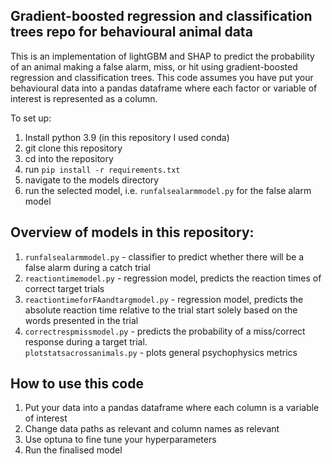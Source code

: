 ## Gradient-boosted regression and classification trees repo for behavioural animal data

This is an implementation of lightGBM and SHAP to predict the probability of an animal making a false alarm, miss, or hit using gradient-boosted regression
and classification trees. This code assumes you have put your behavioural data into a pandas dataframe where each factor or variable of interest is represented as a column.

To set up:
1. Install python 3.9 (in this repository I used conda)
2. git clone this repository
3. cd into the repository
4. run `pip install -r requirements.txt`
5. navigate to the models directory
6. run  the selected model, i.e. `runfalsealarmmodel.py` for the false alarm model

## Overview of models in this repository:
1. `runfalsealarmmodel.py` - classifier to predict whether there will be a false alarm during a catch trial
2. `reactiontimemodel.py` - regression model, predicts the reaction times of correct target trials
3. `reactiontimeforFAandtargmodel.py` - regression model, predicts the absolute reaction time relative to the trial start solely based on the words presented in the trial
4. `correctrespmissmodel.py` - predicts the probability of a miss/correct response during a target trial. <br>
`plotstatsacrossanimals.py` - plots general psychophysics metrics
## How to use this code
1. Put your data into a pandas dataframe where each column is a variable of interest
2. Change data paths as relevant and column names as relevant
3. Use optuna to fine tune your hyperparameters
4. Run the finalised model

